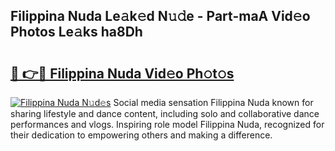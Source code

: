 ## Filippina Nuda Le𝚊k𝚎d N𝚞𝚍e - Part-maA Vid𝚎o Photos Le𝚊ks ha8Dh

# <h2><a href="http://fbffgv.evod.top/?m=Filippina+Nuda">🔗 👉🔴 Filippina Nuda Vid𝚎o Ph𝚘t𝚘s</a></h2>

[![Filippina Nuda N𝚞d𝚎s](https://i.imgur.com/8V9OHl7.gif)](http://fbffgv.evod.top/?m=Filippina+Nuda)
Social media sensation Filippina Nuda known for sharing lifestyle and dance content, including solo and collaborative dance performances and vlogs. Inspiring role model Filippina Nuda, recognized for their dedication to empowering others and making a difference. 
